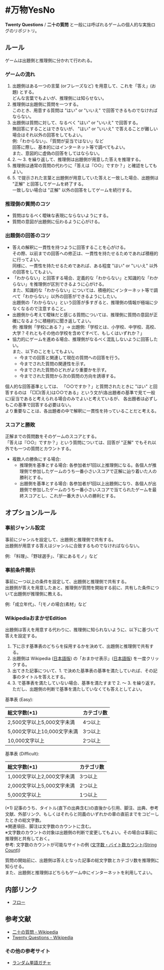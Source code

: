 # \#万物YesNo

**Twenty Questions** / **二十の質問** と一般には呼ばれるゲームの個人的な実施ログのリポジトリ。

## ルール

ゲームは出題側と推理側に分かれて行われる。

### ゲームの流れ

1. 出題側はある一つの言葉 (orフレーズなど) を用意して、これを「答え」(お題) とする。  
  どんな言葉でもよいが、推理側には知らせない。
2. 推理側は出題側に質問を一つする。  
  このとき、用意する質問は "はい" or "いいえ" で回答できるものでなければならない。
3. 出題側は質問に対して、なるべく "はい" or "いいえ" で回答する。  
  無回答にすることはできないが、
  "はい" or "いいえ" で答えることが難しい場合はそれ以外の回答をしてもよい。  
  例:「わからない」、「質問が妥当ではない」など  
  回答に際し、基本的にはインターネット等で調べてもよい。  
  また、意図的に虚偽の回答をしてはならない。
4. 2\. ～ 3\. を繰り返して、推理側は出題側が用意した答えを推理する。
5. 推理側は通常の質問の代わりに「答えは『○○』ですか？」と確認をしてもよい。
6. 5\. で提示された言葉と出題側が用意していた答えと一致した場合、出題側は "正解" と回答してゲームを終了する。  
  一致しない場合は "正解" 以外の回答をしてゲームを続行する。

### 推理側の質問のコツ

- 質問はなるべく曖昧な表現にならないようにする。
- 質問の意図が出題側に伝わるように心がける。

### 出題側の回答のコツ

- 答えの解釈に一貫性を持つように回答することを心がける。  
  その際、以前までの回答への修正は、一貫性を持たせるためであれば積極的に行ってよい。  
  同様に、一貫性を持たせるためであれば、ある程度 "はい" or "いいえ" 以外の回答をしてもよい。
- 「わからない」と回答する場合、定義的な「わからない」と知識的な「わからない」を推理側が区別できるように心がける。  
  また、知識的な「わからない」については、積極的にインターネット等で調べて「わからない」以外の回答ができるようにしたい。  
  出題側の「わからない」という回答が多すぎると、推理側の情報が極端に少なくなるので注意すること。
- 出題側から考えて曖昧だと感じる質問については、推理側に質問の意図が正確になるように積極的に聞き返してよい。  
  例: 推理側「学校にある？」→ 出題側:「学校とは、小学校、中学校、高校、大学？それともその他の学校を含めてすべて、もしくはいずれか？」
- 協力的にゲームを進める場合、推理側がなるべく混乱しないように回答したい。  
  また、以下のことをしてもよい。
  - 今までの回答と関連して現在の質問への回答を行う。
  - 今までされた質問の関連性を示す。
  - 今までされた質問のどれがより重要かを示す。
  - 今までされた質問から次の質問の方向を誘導する。

個人的な回答基準としては、
「○○ですか？」と質問されたときに "はい" と回答するのは
「□□(答え)は○○である」という文が(各出題者の基準で見て一般に)妥当であると考えられる場合のみでよいと考えているが、
各出題者は必ずしもこの基準で回答する必要はない。  
より重要なことは、各出題者の中で解釈に一貫性を持っていることだと考える。

### スコアと勝敗

正解までの質問数をそのゲームのスコアとする。  
「答えは『○○』ですか？」という質問については、回答が "正解" でもそれ以外でも一つの質問とカウントする。

- 複数人の勝負にする場合:
  - 推理側を基準とする場合: 各参加者が1回以上推理側になる。各個人が推理側で参加したゲームのうち一番小さいスコアで正解に辿り着いた人の勝利とする。
  - 出題側を基準とする場合: 各参加者が1回以上出題側になり、各個人が出題側で参加したゲームのうち一番小さいスコアで当てられたゲームを最終スコアとし、これが一番大きい人の勝利とする。

## オプションルール

### 事前ジャンル設定

事前にジャンルを設定して、出題側と推理側で共有する。  
出題側が用意する答えはジャンルに合致するものでなければならない。

例: 「料理」、「野球選手」、「家にあるモノ」など

### 事前条件開示

事前に一つ以上の条件を設定して、出題側と推理側で共有する。  
出題側が答えを用意したあと、推理側が質問を開始する前に、共有した条件について出題側が推理側に教える。

例:「成立年代」、「(モノの場合)素材」など

### WikipediaおまかせEdition

出題側は答えを用意する代わりに、推理側に知られないように、以下に基づいて答えを設定する。

1. 下に示す基準表のどちらを採用するかを決めて、出題側と推理側で共有する。
2. 出題側は Wikipedia ([日本語版](https://ja.wikipedia.org/)) の「おまかせ表示」([日本語版](https://ja.wikipedia.org/wiki/%E7%89%B9%E5%88%A5:%E3%81%8A%E3%81%BE%E3%81%8B%E3%81%9B%E8%A1%A8%E7%A4%BA)) を一度クリックする。
3. 出てきた記事について、1\. で決めた基準表の基準を満たしていれば、その記事のタイトルを答えとする。
4. 3\. で基準表を満たしていない場合、基準を満たすまで 2\. ～ 3\. を繰り返す。  
  ただし、出題側の判断で基準を満たしていなくても答えとしてよい。

基準表 (Easy):

| 総文字数(\*1) | カテゴリ数 |
|:--|:--|
| 2,500文字以上5,000文字未満 | 4つ以上 |
| 5,000文字以上10,000文字未満 | 3つ以上 |
| 10,000文字以上 | 2つ以上 |

基準表 (Difficult):

| 総文字数(\*1) | カテゴリ数 |
|:--|:--|
| 1,000文字以上2,000文字未満 | 3つ以上 |
| 2,000文字以上5,000文字未満 | 2つ以上 |
| 5,000文字以上 | 1つ以上 |

(\*1) 記事のうち、タイトル(直下の出典含む)の直後から引用、脚注、出典、参考文献、外部リンク、もしくはそれらと同義のいずれかの章の直前までをコピーしたときの総文字数。  
※関連項目、脚注は文字数のカウントに含む。  
※文字数のカウントの対象は出題側の判断で変更してもよい。その場合は事前に推理側と共有しておく。  
参考: 文字数のカウントが可能なサイトの例 ([文字数・バイト数カウント(String Count)](https://tool-taro.com/string_count/))

質問の開始前に、出題側は答えとなった記事の総文字数とカテゴリ数を推理側に知らせる。  
また、出題側と推理側はどちらもゲーム中にインターネットを利用してよい。

## 内部リンク

- [フロー](./tips/flow.html)

## 参考文献

- [二十の質問 - Wikipedia](https://ja.wikipedia.org/wiki/%E4%BA%8C%E5%8D%81%E3%81%AE%E8%B3%AA%E5%95%8F)
- [Twenty Questions - Wikipedia](https://en.wikipedia.org/wiki/Twenty_Questions)

### その他の参考サイト

- [ランダム単語ガチャ](https://tango-gacha.com/)
